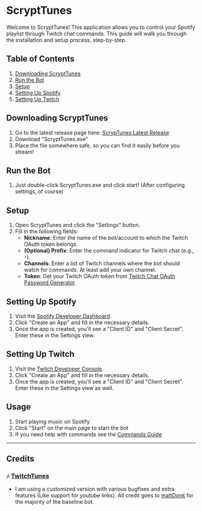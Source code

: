 # ScryptTunes

Welcome to ScryptTunes! This application allows you to control your Spotify playlist through Twitch chat commands. This guide will walk you through the installation and setup process, step-by-step.

## Table of Contents
1. [Downloading ScryptTunes](#downloading-scrypttunes)
2. [Run the Bot](#run-the-bot)
3. [Setup](#setup)
4. [Setting Up Spotify](#setting-up-spotify)
5. [Setting Up Twitch](#setting-up-twitch)

## Downloading ScryptTunes
1. Go to the latest release page here: [ScrypTunes Latest Release](https://github.com/StuxVT/ScryptTunes/releases/latest)
2. Download "ScryptTunes.exe"
3. Place the file somewhere safe, so you can find it easily before you stream!

## Run the Bot
1. Just double-click ScryptTunes.exe and click start! (After configuring settings, of course)

## Setup
1. Open ScryptTunes and click the "Settings" button.
2. Fill in the following fields:
    - **Nickname**: Enter the name of the bot/account to which the Twitch OAuth token belongs.
    - **(Optional) Prefix**: Enter the command indicator for Twitch chat (e.g., `!`).
    - **Channels**: Enter a list of Twitch channels where the bot should watch for commands. At least add your own channel.
    - **Token**: Get your Twitch OAuth token from [Twitch Chat OAuth Password Generator](https://twitchapps.com/tmi/).

## Setting Up Spotify
1. Visit the [Spotify Developer Dashboard](https://developer.spotify.com/dashboard/applications).
2. Click "Create an App" and fill in the necessary details.
3. Once the app is created, you'll see a "Client ID" and "Client Secret". Enter these in the Settings view.

## Setting Up Twitch
1. Visit the [Twitch Developer Console](https://dev.twitch.tv/console).
2. Click "Create an App" and fill in the necessary details.
3. Once the app is created, you'll see a "Client ID" and "Client Secret". Enter these in the Settings view as well.

## Usage
1. Start playing music on Spotify
2. Click "Start" on the main page to start the bot
3. If you need help with commands see the [Commands Guide](https://github.com/StuxVT/ScryptTunes/wiki/Commands#scrypttunes-commands-guide)

---

## Credits
### `🎶` [TwitchTunes](https://github.com/mmattDonk/TwitchTunes)
- I am using a customized version with various bugfixes and extra features (Like support for youtube links). 
   All credit goes to [mattDonk](https://github.com/mmattDonk) for the majority of the baseline bot.
